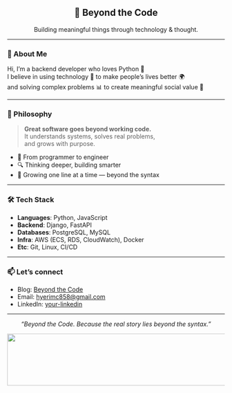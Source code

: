 <h2 align="center">🚀 Beyond the Code</h2>
<p align="center">Building meaningful things through technology & thought.</p>

---

### 👋 About Me

Hi, I’m a backend developer who loves Python 🐍  
I believe in using technology 🔧 to make people’s lives better 🌍  
and solving complex problems 📊 to create meaningful social value 🌱

---

### 🎯 Philosophy

> **Great software goes beyond working code.**  
> It understands systems, solves real problems,  
> and grows with purpose.

- 🧠 From programmer to engineer  
- 🔍 Thinking deeper, building smarter  
- 🌱 Growing one line at a time — beyond the syntax

---

### 🛠 Tech Stack

- **Languages**: Python, JavaScript  
- **Backend**: Django, FastAPI  
- **Databases**: PostgreSQL, MySQL  
- **Infra**: AWS (ECS, RDS, CloudWatch), Docker  
- **Etc**: Git, Linux, CI/CD

---

### 📫 Let’s connect

- Blog: [Beyond the Code](https://velog.io/@rimi0108/)  
- Email: hyerimc858@gmail.com 
- LinkedIn: [your-linkedin](https://www.linkedin.com/in/hyerim-choi-8b5903227/)  

---

<p align="center">
  <em>“Beyond the Code. Because the real story lies beyond the syntax.”</em>
</p>

<a href="https://github.com/devxb/gitanimals">
  <img
    src="https://render.gitanimals.org/lines/rimi0108?pet-id=588662368477889103"
    width="600"
    height="120"
  />
</a>
  
